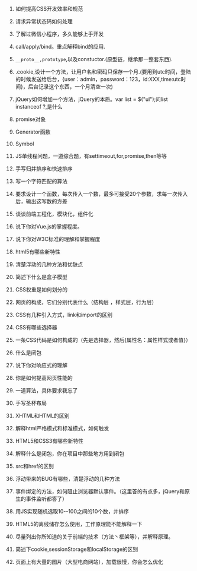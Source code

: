 1. 如何提高CSS开发效率和规范


2. 请求异常状态码如何处理
3. 了解过微信小程序，多久能够上手开发



1. call/apply/bind。重点解释bind的应用.
2. `__proto__,prototype`,以及constuctor.(原型链，继承那一整套东西).
3. .cookie,设计一个方法，让用户名和密码只保存一个月.(要用到utc时间，登陆的时候发送给后台，{user：admin，password：123，id:XXX,time:utc时间}，后台记录这个东西，一个月清空一次)
4. jQuery如何增加一个方法，jQuery的本质。var list = $("ul");问list instanceof ?,是什么
5. promise对象
6. Generator函数
7. Symbol
8. JS单线程问题，一道综合题，有settimeout,for,promise,then等等
9. 手写归并排序和快速排序
10. 写一个字符匹配的算法
11. 要求设计一个函数，每次传入一个数，最多可接受20个参数，求每一次传入后，输出这写数的方差
12. 谈谈前端工程化，模块化，组件化
13. 说下你对Vue.js的掌握程度。



1. 说下你对W3C标准的理解和掌握程度
2. html5有哪些新特性
3. 清楚浮动的几种方法和优缺点
4. 简述下什么是盒子模型
5. CSS权重是如何划分的
6. 网页的构成，它们分别代表什么（结构层 ，样式层，行为层）
7. CSS有几种引入方式，link和import的区别
8. CSS有哪些选择器
9. 一条CSS代码是如何构成的（先是选择器，然后{属性名：属性样式或者值}）
10. 什么是闭包
11. 说下你对响应式的理解
12. 你是如何提高网页性能的
13. 一道算法，具体要求我忘了
14. 手写圣杯布局
15. XHTML和HTML的区别
16. 解释html严格模式和标准模式，如何触发



1. HTML5和CSS3有哪些新特性
2. 解释什么是闭包，你在项目中那些地方用到闭包
3. src和href的区别
4. 浮动带来的BUG有哪些，清楚浮动的几种方法
5. 事件绑定的方法，如何阻止浏览器默认事件。（这里答的有点多，jQuery和原生的事件监听都答了）
6. 用JS实现随机选取10--100之间的10个数，并排序
7. HTML5的离线储存怎么使用，工作原理能不能解释一下
8. 尽量列出你所知道的关于前端的技术（方法丶框架等），并解释原理。
9. 简述下cookie,sessionStorage和localStorage的区别
10. 页面上有大量的图片（大型电商网站），加载很慢，你会怎么优化